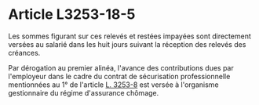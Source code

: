 # Article L3253-18-5

Les sommes figurant sur ces relevés et restées impayées sont directement versées au salarié dans les huit jours suivant la réception des relevés des créances. 

Par dérogation au premier alinéa, l'avance des contributions dues par l'employeur dans le cadre du contrat de sécurisation professionnelle mentionnées au 1° de l'article [L. 3253-8][1] est versée à l'organisme gestionnaire du régime d'assurance chômage.

 [1]: /affichCodeArticle.do?cidTexte=LEGITEXT000006072050&idArticle=LEGIARTI000006902903&dateTexte=&categorieLien=cid